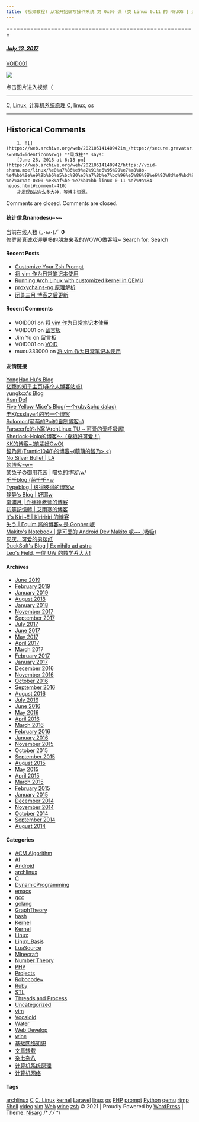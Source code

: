 ```yaml
---
title: (视频教程) 从零开始编写操作系统 第 0x00 课 (类 Linux 0.11 的 NEUOS | 无字幕)
---
```

=======================================================



#####  [July 13, 2017](https://web.archive.org/web/20210514140942/https://void-shana.moe/linux/%e8%a7%86%e9%a2%91%e6%95%99%e7%a8%8b-%e4%bb%8e%e9%9b%b6%e5%bc%80%e5%a7%8b%e7%bc%96%e5%86%99%e6%93%8d%e4%bd%9c%e7%b3%bb%e7%bb%9f-%e7%ac%ac-0x00-%e8%af%be-%e7%b1%bb-linux-0-11-%e7%9a%84-neuos.html "10:49 pm") 
[VOID001](https://web.archive.org/web/20210514140942/https://void-shana.moe/author/void001 "View all posts by VOID001")





[![](https://web.archive.org/web/20210514140942im_/https://void-shana.moe/wp-content/uploads/2016/05/ChiJing.jpg)](https://web.archive.org/web/20210514140942/https://www.bilibili.com/video/av12169693/)


点击图片进入视频（






---


[C](https://web.archive.org/web/20210514140942/https://void-shana.moe/category/linux/c), [Linux](https://web.archive.org/web/20210514140942/https://void-shana.moe/category/linux), [计算机系统原理](https://web.archive.org/web/20210514140942/https://void-shana.moe/category/%e8%ae%a1%e7%ae%97%e6%9c%ba%e7%b3%bb%e7%bb%9f%e5%8e%9f%e7%90%86) [C](https://web.archive.org/web/20210514140942/https://void-shana.moe/tag/c), [linux](https://web.archive.org/web/20210514140942/https://void-shana.moe/tag/linux), [os](https://web.archive.org/web/20210514140942/https://void-shana.moe/tag/os) 






------------------------
## Historical Comments
		1. ![](https://web.archive.org/web/20210514140942im_/https://secure.gravatar.com/avatar/a299fe8219bfd31d8a528dff60cc240c?s=50&d=identicon&r=g) **周成柱** says: 
		[June 28, 2018 at 6:18 pm](https://web.archive.org/web/20210514140942/https://void-shana.moe/linux/%e8%a7%86%e9%a2%91%e6%95%99%e7%a8%8b-%e4%bb%8e%e9%9b%b6%e5%bc%80%e5%a7%8b%e7%bc%96%e5%86%99%e6%93%8d%e4%bd%9c%e7%b3%bb%e7%bb%9f-%e7%ac%ac-0x00-%e8%af%be-%e7%b1%bb-linux-0-11-%e7%9a%84-neuos.html#comment-410)
		才发现B站这么多大神，等博主资源。
Comments are closed.
Comments are closed. 
#### 统计信息nanodesu~~~
 当前在线人数 (｡･ω･)ﾉﾞ **0**  
修罗酱真诚欢迎更多的朋友来我的WOWO做客哦~
Search for:
Search
  #### Recent Posts
 * [Customize Your Zsh Prompt](https://web.archive.org/web/20210514140942/https://void-shana.moe/linux/customize-your-zsh-prompt.html)
* [将 vim 作为日常笔记本使用](https://web.archive.org/web/20210514140942/https://void-shana.moe/linux/zh-taking-notes-with-vim.html)
* [Running Arch Linux with customized kernel in QEMU](https://web.archive.org/web/20210514140942/https://void-shana.moe/linux/running-arch-linux-with-customized-kernel-in-qemu.html)
* [proxychains-ng 原理解析](https://web.archive.org/web/20210514140942/https://void-shana.moe/linux/proxychains-ng.html)
* [闭关三月 博客之后更新](https://web.archive.org/web/20210514140942/https://void-shana.moe/uncategorized/%e9%97%ad%e5%85%b3%e4%b8%89%e6%9c%88-%e5%8d%9a%e5%ae%a2%e4%b9%8b%e5%90%8e%e6%9b%b4%e6%96%b0.html)
#### Recent Comments
* VOID001 on [将 vim 作为日常笔记本使用](https://web.archive.org/web/20210514140942/https://void-shana.moe/linux/zh-taking-notes-with-vim.html#comment-1217)
* VOID001 on [留言板](https://web.archive.org/web/20210514140942/https://void-shana.moe/others/%e7%95%99%e8%a8%80%e6%9d%bf#comment-1216)
* Jim Yu on [留言板](https://web.archive.org/web/20210514140942/https://void-shana.moe/others/%e7%95%99%e8%a8%80%e6%9d%bf#comment-1213)
* VOID001 on [VOID](https://web.archive.org/web/20210514140942/https://void-shana.moe/void#comment-1123)
* muou333000 on [将 vim 作为日常笔记本使用](https://web.archive.org/web/20210514140942/https://void-shana.moe/linux/zh-taking-notes-with-vim.html#comment-1122)
#### 友情链接
 [YongHao Hu's Blog](https://web.archive.org/web/20210514140942/https://yonghaowu.github.io/)  
[亿臻的知乎主页(非个人博客站点)](https://web.archive.org/web/20210514140942/https://www.zhihu.com/people/qinlibo_nlp)  
[yungkcx's Blog](https://web.archive.org/web/20210514140942/https://yungkcx.github.io/)  
[Asm Def](https://web.archive.org/web/20210514140942/https://cnblogs.com/Asm-Definer)  
[Five Yellow Mice's Blog(一个ruby&php dalao)](https://web.archive.org/web/20210514140942/https://fiveyellowmice.com/)  
[老K(csslayer)的另一个博客](https://web.archive.org/web/20210514140942/https://marisa-kirisa.me/anchor/)  
[Solomon(萌萌的Poi的自制博客~)](https://web.archive.org/web/20210514140942/https://blog.poi.cat/)  
[Farseerfc的小窩(ArchLinux TU ~ 可爱的爱呼吸酱)](https://web.archive.org/web/20210514140942/https://farseerfc.me/)  
[Sherlock-Holo的博客～（夏狼好可爱！)](https://web.archive.org/web/20210514140942/https://sherlock-holo.github.io/)  
[KK的博客~(前辈好OwO)](https://web.archive.org/web/20210514140942/https://ikk.me/)  
[智乃酱(Frantic1048)的博客~(萌萌的智乃> <)](https://web.archive.org/web/20210514140942/http://frantic1048.logdown.com/)  
[No Silver Bullet | LA  
的博客=w=](https://web.archive.org/web/20210514140942/https://tech.silverrainz.me/ )  
某兔子の御用花园 | 喵兔的博客\w/  
[千千blog (萌千千=w](https://web.archive.org/web/20210514140942/https://wwyqianqian.github.io/)   
[Typeblog | 彼得彼得的博客w](https://web.archive.org/web/20210514140942/https://typeblog.net/)   
[静静's Blog | 好耶w](https://web.archive.org/web/20210514140942/https://kernel.moe/)  
[南浦月 | 乔~~姐姐~~老师的博客](https://web.archive.org/web/20210514140942/https://blog.nanpuyue.com/)  
[初等記憶體 | 艾雨寒的博客](https://web.archive.org/web/20210514140942/https://axionl.github.io/)  
[It's Kiri~!! | Kiriririri 的博客](https://web.archive.org/web/20210514140942/https://kirikira.com/)  
[失う | Equim 酱的博客~ 是 Gopher 呢](https://web.archive.org/web/20210514140942/https://ekyu.moe/)  
[Makito's Notebook | 是可爱的 Android Dev Makito 呢~~ (吸吸)](https://web.archive.org/web/20210514140942/https://blog.keep.moe/)  
[灰灰，可爱的男孩纸](https://web.archive.org/web/20210514140942/https://huihui.moe/)  
[DuckSoft's Blog | Ex nihilo ad astra](https://web.archive.org/web/20210514140942/https://www.ducksoft.site/)  
[Leo's Field, 一位 UW 的数学系大大!](https://web.archive.org/web/20210514140942/https://szclsya.me/)
#### Archives
 * [June 2019](https://web.archive.org/web/20210514140942/https://void-shana.moe/2019/06)
* [February 2019](https://web.archive.org/web/20210514140942/https://void-shana.moe/2019/02)
* [January 2019](https://web.archive.org/web/20210514140942/https://void-shana.moe/2019/01)
* [August 2018](https://web.archive.org/web/20210514140942/https://void-shana.moe/2018/08)
* [January 2018](https://web.archive.org/web/20210514140942/https://void-shana.moe/2018/01)
* [November 2017](https://web.archive.org/web/20210514140942/https://void-shana.moe/2017/11)
* [September 2017](https://web.archive.org/web/20210514140942/https://void-shana.moe/2017/09)
* [July 2017](https://web.archive.org/web/20210514140942/https://void-shana.moe/2017/07)
* [June 2017](https://web.archive.org/web/20210514140942/https://void-shana.moe/2017/06)
* [May 2017](https://web.archive.org/web/20210514140942/https://void-shana.moe/2017/05)
* [April 2017](https://web.archive.org/web/20210514140942/https://void-shana.moe/2017/04)
* [March 2017](https://web.archive.org/web/20210514140942/https://void-shana.moe/2017/03)
* [February 2017](https://web.archive.org/web/20210514140942/https://void-shana.moe/2017/02)
* [January 2017](https://web.archive.org/web/20210514140942/https://void-shana.moe/2017/01)
* [December 2016](https://web.archive.org/web/20210514140942/https://void-shana.moe/2016/12)
* [November 2016](https://web.archive.org/web/20210514140942/https://void-shana.moe/2016/11)
* [October 2016](https://web.archive.org/web/20210514140942/https://void-shana.moe/2016/10)
* [September 2016](https://web.archive.org/web/20210514140942/https://void-shana.moe/2016/09)
* [August 2016](https://web.archive.org/web/20210514140942/https://void-shana.moe/2016/08)
* [July 2016](https://web.archive.org/web/20210514140942/https://void-shana.moe/2016/07)
* [June 2016](https://web.archive.org/web/20210514140942/https://void-shana.moe/2016/06)
* [May 2016](https://web.archive.org/web/20210514140942/https://void-shana.moe/2016/05)
* [April 2016](https://web.archive.org/web/20210514140942/https://void-shana.moe/2016/04)
* [March 2016](https://web.archive.org/web/20210514140942/https://void-shana.moe/2016/03)
* [February 2016](https://web.archive.org/web/20210514140942/https://void-shana.moe/2016/02)
* [January 2016](https://web.archive.org/web/20210514140942/https://void-shana.moe/2016/01)
* [November 2015](https://web.archive.org/web/20210514140942/https://void-shana.moe/2015/11)
* [October 2015](https://web.archive.org/web/20210514140942/https://void-shana.moe/2015/10)
* [September 2015](https://web.archive.org/web/20210514140942/https://void-shana.moe/2015/09)
* [August 2015](https://web.archive.org/web/20210514140942/https://void-shana.moe/2015/08)
* [May 2015](https://web.archive.org/web/20210514140942/https://void-shana.moe/2015/05)
* [April 2015](https://web.archive.org/web/20210514140942/https://void-shana.moe/2015/04)
* [March 2015](https://web.archive.org/web/20210514140942/https://void-shana.moe/2015/03)
* [February 2015](https://web.archive.org/web/20210514140942/https://void-shana.moe/2015/02)
* [January 2015](https://web.archive.org/web/20210514140942/https://void-shana.moe/2015/01)
* [December 2014](https://web.archive.org/web/20210514140942/https://void-shana.moe/2014/12)
* [November 2014](https://web.archive.org/web/20210514140942/https://void-shana.moe/2014/11)
* [October 2014](https://web.archive.org/web/20210514140942/https://void-shana.moe/2014/10)
* [September 2014](https://web.archive.org/web/20210514140942/https://void-shana.moe/2014/09)
* [August 2014](https://web.archive.org/web/20210514140942/https://void-shana.moe/2014/08)
#### Categories
 * [ACM Algorithm](https://web.archive.org/web/20210514140942/https://void-shana.moe/category/acmalgo "ACM&算法")
* [AI](https://web.archive.org/web/20210514140942/https://void-shana.moe/category/ai)
* [Android](https://web.archive.org/web/20210514140942/https://void-shana.moe/category/android)
* [archlinux](https://web.archive.org/web/20210514140942/https://void-shana.moe/category/linux/archlinux)
* [C](https://web.archive.org/web/20210514140942/https://void-shana.moe/category/linux/c)
* [DynamicProgramming](https://web.archive.org/web/20210514140942/https://void-shana.moe/category/acmalgo/dynamicprogramming)
* [emacs](https://web.archive.org/web/20210514140942/https://void-shana.moe/category/linux/emacs)
* [gcc](https://web.archive.org/web/20210514140942/https://void-shana.moe/category/linux/gcc)
* [golang](https://web.archive.org/web/20210514140942/https://void-shana.moe/category/golang)
* [GraphTheory](https://web.archive.org/web/20210514140942/https://void-shana.moe/category/acmalgo/graphtheory)
* [hash](https://web.archive.org/web/20210514140942/https://void-shana.moe/category/acmalgo/hash)
* [Kernel](https://web.archive.org/web/20210514140942/https://void-shana.moe/category/kernel)
* [Kernel](https://web.archive.org/web/20210514140942/https://void-shana.moe/category/linux/kernel-linux)
* [Linux](https://web.archive.org/web/20210514140942/https://void-shana.moe/category/linux)
* [Linux\_Basis](https://web.archive.org/web/20210514140942/https://void-shana.moe/category/linux/linux_basis)
* [LuaSource](https://web.archive.org/web/20210514140942/https://void-shana.moe/category/linux/c/luasource)
* [Minecraft](https://web.archive.org/web/20210514140942/https://void-shana.moe/category/mc "Minecraft 游戏相关心得，记录")
* [Number Theory](https://web.archive.org/web/20210514140942/https://void-shana.moe/category/acmalgo/number-theory)
* [PHP](https://web.archive.org/web/20210514140942/https://void-shana.moe/category/webdev/php "PHP")
* [Projects](https://web.archive.org/web/20210514140942/https://void-shana.moe/category/projects)
* [Robocode~](https://web.archive.org/web/20210514140942/https://void-shana.moe/category/robocode)
* [Ruby](https://web.archive.org/web/20210514140942/https://void-shana.moe/category/ruby)
* [STL](https://web.archive.org/web/20210514140942/https://void-shana.moe/category/acmalgo/stl)
* [Threads and Process](https://web.archive.org/web/20210514140942/https://void-shana.moe/category/threads-and-process)
* [Uncategorized](https://web.archive.org/web/20210514140942/https://void-shana.moe/category/uncategorized)
* [vim](https://web.archive.org/web/20210514140942/https://void-shana.moe/category/linux/vim)
* [Vocaloid](https://web.archive.org/web/20210514140942/https://void-shana.moe/category/vocaloid)
* [Water](https://web.archive.org/web/20210514140942/https://void-shana.moe/category/acmalgo/water)
* [Web Develop](https://web.archive.org/web/20210514140942/https://void-shana.moe/category/webdev "Web开发")
* [wine](https://web.archive.org/web/20210514140942/https://void-shana.moe/category/wine)
* [基础网络知识](https://web.archive.org/web/20210514140942/https://void-shana.moe/category/%e5%9f%ba%e7%a1%80%e7%bd%91%e7%bb%9c%e7%9f%a5%e8%af%86)
* [文章转载](https://web.archive.org/web/20210514140942/https://void-shana.moe/category/%e6%96%87%e7%ab%a0%e8%bd%ac%e8%bd%bd)
* [杂七杂八](https://web.archive.org/web/20210514140942/https://void-shana.moe/category/%e6%9d%82%e4%b8%83%e6%9d%82%e5%85%ab)
* [计算机系统原理](https://web.archive.org/web/20210514140942/https://void-shana.moe/category/%e8%ae%a1%e7%ae%97%e6%9c%ba%e7%b3%bb%e7%bb%9f%e5%8e%9f%e7%90%86)
* [计算机网络](https://web.archive.org/web/20210514140942/https://void-shana.moe/category/%e8%ae%a1%e7%ae%97%e6%9c%ba%e7%bd%91%e7%bb%9c)
#### Tags
[archlinux](https://web.archive.org/web/20210514140942/https://void-shana.moe/tag/archlinux)
[C](https://web.archive.org/web/20210514140942/https://void-shana.moe/tag/c)
[C. Linux](https://web.archive.org/web/20210514140942/https://void-shana.moe/tag/c-linux)
[kernel](https://web.archive.org/web/20210514140942/https://void-shana.moe/tag/kernel)
[Laravel](https://web.archive.org/web/20210514140942/https://void-shana.moe/tag/laravel)
[linux](https://web.archive.org/web/20210514140942/https://void-shana.moe/tag/linux)
[os](https://web.archive.org/web/20210514140942/https://void-shana.moe/tag/os)
[PHP](https://web.archive.org/web/20210514140942/https://void-shana.moe/tag/php)
[prompt](https://web.archive.org/web/20210514140942/https://void-shana.moe/tag/prompt)
[Python](https://web.archive.org/web/20210514140942/https://void-shana.moe/tag/python)
[qemu](https://web.archive.org/web/20210514140942/https://void-shana.moe/tag/qemu)
[rtmp](https://web.archive.org/web/20210514140942/https://void-shana.moe/tag/rtmp)
[Shell](https://web.archive.org/web/20210514140942/https://void-shana.moe/tag/shell)
[video](https://web.archive.org/web/20210514140942/https://void-shana.moe/tag/video)
[vim](https://web.archive.org/web/20210514140942/https://void-shana.moe/tag/vim)
[Web](https://web.archive.org/web/20210514140942/https://void-shana.moe/tag/web)
[wine](https://web.archive.org/web/20210514140942/https://void-shana.moe/tag/wine)
[zsh](https://web.archive.org/web/20210514140942/https://void-shana.moe/tag/zsh)
© 2021  | 
Proudly Powered by [WordPress]( https://wordpress.org/)
 | 
Theme: [Nisarg](https://web.archive.org/web/20210514140942/https://wordpress.org/themes/nisarg/) 
/* <![CDATA[ */
var screenReaderText = {"expand":"expand child menu","collapse":"collapse child menu"};
/* ]]> */
/* <![CDATA[ */EnlighterJS\_Config = {"selector":{"block":"pre.EnlighterJSRAW","inline":"code.EnlighterJSRAW"},"language":"generic","theme":"git","indent":2,"hover":"hoverEnabled","showLinenumbers":true,"rawButton":true,"infoButton":true,"windowButton":true,"rawcodeDoubleclick":true,"grouping":true,"cryptex":{"enabled":false,"email":"mail@example.tld"}};!function(){var a=function(a){var b="Enlighter Error: ";console.error?console.error(b+a):console.log&&console.log(b+a)};return window.addEvent?"undefined"==typeof EnlighterJS?void a("Javascript Resources not loaded yet!"):"undefined"==typeof EnlighterJS\_Config?void a("Configuration not loaded yet!"):void window.addEvent("domready",function(){EnlighterJS.Util.Init(EnlighterJS\_Config.selector.block,EnlighterJS\_Config.selector.inline,EnlighterJS\_Config)}):void a("MooTools Framework not loaded yet!")}();;/* ]]> */

            
